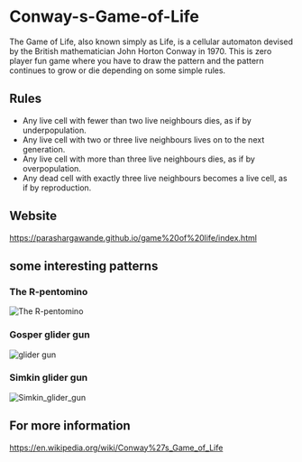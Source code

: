 # Conway-s-Game-of-Life
The Game of Life, also known simply as Life, is a cellular automaton devised by the British mathematician John Horton Conway in 1970.
This is zero player fun game where you have to draw the pattern and the pattern continues to grow or die depending on some simple rules.

## Rules
* Any live cell with fewer than two live neighbours dies, as if by underpopulation.
* Any live cell with two or three live neighbours lives on to the next generation.
* Any live cell with more than three live neighbours dies, as if by overpopulation.
* Any dead cell with exactly three live neighbours becomes a live cell, as if by reproduction.

## Website
https://parashargawande.github.io/game%20of%20life/index.html

## some interesting patterns

### The R-pentomino
![The R-pentomino](https://upload.wikimedia.org/wikipedia/commons/thumb/1/1c/Game_of_life_fpento.svg/82px-Game_of_life_fpento.svg.png)

### Gosper glider gun
![glider gun](https://upload.wikimedia.org/wikipedia/commons/thumb/e/e0/Game_of_life_glider_gun.svg/610px-Game_of_life_glider_gun.svg.png)

### Simkin glider gun
![Simkin_glider_gun](https://upload.wikimedia.org/wikipedia/commons/thumb/6/64/Game_of_life_Simkin_glider_gun.svg/749px-Game_of_life_Simkin_glider_gun.svg.png)


## For more information 
https://en.wikipedia.org/wiki/Conway%27s_Game_of_Life
